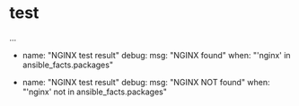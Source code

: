 # test
...
- name: "NGINX test result"
  debug: 
    msg: "NGINX found"
  when: "'nginx' in ansible_facts.packages"

- name: "NGINX test result"
  debug: 
    msg: "NGINX NOT found"
  when: "'nginx' not in ansible_facts.packages"
